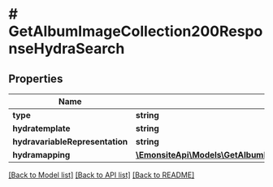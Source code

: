 # # GetAlbumImageCollection200ResponseHydraSearch

## Properties

Name | Type | Description | Notes
------------ | ------------- | ------------- | -------------
**type** | **string** |  | [optional]
**hydratemplate** | **string** |  | [optional]
**hydravariableRepresentation** | **string** |  | [optional]
**hydramapping** | [**\EmonsiteApi\Models\GetAlbumImageCollection200ResponseHydraSearchHydraMappingInner[]**](GetAlbumImageCollection200ResponseHydraSearchHydraMappingInner.md) |  | [optional]

[[Back to Model list]](../../README.md#models) [[Back to API list]](../../README.md#endpoints) [[Back to README]](../../README.md)
